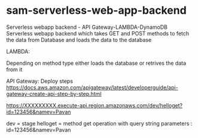 # sam-serverless-web-app-backend
Serverless webapp backend - API Gateway-LAMBDA-DynamoDB
Serverless webapp backend which takes GET and POST methods to fetch the data from Database and loads the data to the database

LAMBDA:

Depending on method type either loads the database or retrives the data from it



API Gateway: Deploy steps
https://docs.aws.amazon.com/apigateway/latest/developerguide/api-gateway-create-api-step-by-step.html

https://XXXXXXXXX.execute-api.region.amazonaws.com/dev/helloget?id=123456&namev=Pavan

dev = stage
helloget = method
get operation with query string parameters : id=123456&namev=Pavan
